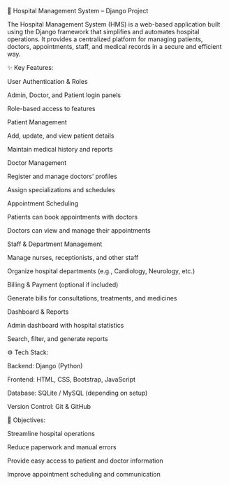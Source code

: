 🏥 Hospital Management System – Django Project

The Hospital Management System (HMS) is a web-based application built using the Django framework that simplifies and automates hospital operations. It provides a centralized platform for managing patients, doctors, appointments, staff, and medical records in a secure and efficient way.

✨ Key Features:

User Authentication & Roles

Admin, Doctor, and Patient login panels

Role-based access to features

Patient Management

Add, update, and view patient details

Maintain medical history and reports

Doctor Management

Register and manage doctors’ profiles

Assign specializations and schedules

Appointment Scheduling

Patients can book appointments with doctors

Doctors can view and manage their appointments

Staff & Department Management

Manage nurses, receptionists, and other staff

Organize hospital departments (e.g., Cardiology, Neurology, etc.)

Billing & Payment (optional if included)

Generate bills for consultations, treatments, and medicines

Dashboard & Reports

Admin dashboard with hospital statistics

Search, filter, and generate reports

⚙️ Tech Stack:

Backend: Django (Python)

Frontend: HTML, CSS, Bootstrap, JavaScript

Database: SQLite / MySQL (depending on setup)

Version Control: Git & GitHub

🎯 Objectives:

Streamline hospital operations

Reduce paperwork and manual errors

Provide easy access to patient and doctor information

Improve appointment scheduling and communication
